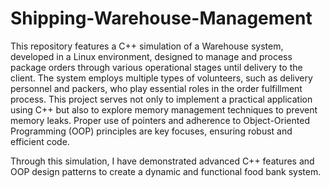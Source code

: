 # Shipping-Warehouse-Management

This repository features a C++ simulation of a Warehouse system, developed in a Linux environment, designed to manage and process package orders through various operational stages until delivery to the client. The system employs multiple types of volunteers, such as delivery personnel and packers, who play essential roles in the order fulfillment process. This project serves not only to implement a practical application using C++ but also to explore memory management techniques to prevent memory leaks. Proper use of pointers and adherence to Object-Oriented Programming (OOP) principles are key focuses, ensuring robust and efficient code.

Through this simulation, I have demonstrated advanced C++ features and OOP design patterns to create a dynamic and functional food bank system.
